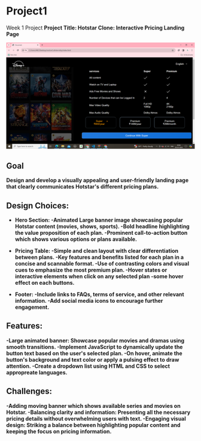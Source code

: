 # Project1
Week 1 Project 
<b>Project Title<b>: Hotstar Clone: Interactive Pricing Landing Page

![Registration Form Screenshot](https://github.com/bagwansaniya/Project1/blob/main/Project1_SS.png)

## Goal
Design and develop a visually appealing and user-friendly landing page that clearly communicates Hotstar's different pricing plans.

## Design Choices:

* Hero Section:
-Animated Large banner image showcasing popular Hotstar content (movies, shows, sports).
-Bold headline highlighting the value proposition of each plan.
-Prominent call-to-action button which shows various options or plans available.

* Pricing Table:
-Simple and clean layout with clear differentiation between plans.
-Key features and benefits listed for each plan in a concise and scannable format.
-Use of contrasting colors and visual cues to emphasize the most premium plan.
-Hover states or interactive elements when click on any selected plan
-some hover effect on each buttons.

* Footer:
-Include links to FAQs, terms of service, and other relevant information.
-Add social media icons to encourage further engagement.

## Features:

-Large animated banner: Showcase popular movies and dramas using smooth transitions.
-Implement JavaScript to dynamically update the button text based on the user's selected plan.
-On hover, animate the button's background and text color or apply a pulsing effect to draw attention.
-Create a dropdown list using HTML and CSS to select appropreate languages.

## Challenges:

-Adding moving banner which shows available series and movies on Hotstar. 
-Balancing clarity and information: Presenting all the necessary pricing details without overwhelming users with text.
-Engaging visual design: Striking a balance between highlighting popular content and keeping the focus on pricing information.
